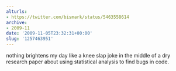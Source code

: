 ```yaml
---
alturls:
- https://twitter.com/bismark/status/5463558614
archive:
- 2009-11
date: '2009-11-05T23:32:31+00:00'
slug: '1257463951'
---
```


nothing brightens my day like a knee slap joke in the middle of a dry research paper about using statistical analysis to find bugs in code.

